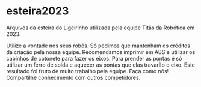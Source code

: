 # esteira2023
Arquivos da esteira do Ligeirinho utilizada pela equipe Titãs da Robótica em 2023.

Utilize a vontade nos seus robôs. Só pedimos que mantenham os créditos da criação pela nossa equipe.
Recomendamos imprimir em ABS e utilizar os cabinhos de cotonete para fazer os eixos. Para prender as pontas é só utilizar um ferro de solda e aquecer as pontas que elas travarão o eixo.
Este resultado foi fruto de muito trabalho pela equipe. Faça como nós! Compartilhe conhecimento com outros competidores.

